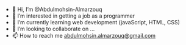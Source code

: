 - 👋 Hi, I’m @Abdulmohsin-Almarzouq
- 👀 I’m interested in getting a job as a programmer
- 🌱 I’m currently learning web development (javaScript, HTML, CSS)
- 💞️ I’m looking to collaborate on ...
- 📫 How to reach me abdulmohsin.almarzouq@gmail.com

<!---
Abdulmohsin-Almarzouq/Abdulmohsin-Almarzouq is a ✨ special ✨ repository because its `README.md` (this file) appears on your GitHub profile.
You can click the Preview link to take a look at your changes.
--->
